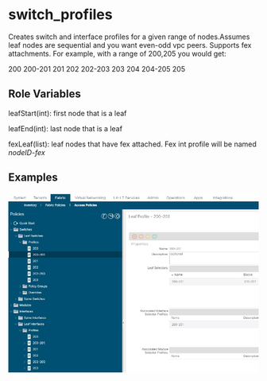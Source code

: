 switch_profiles
=========

Creates switch and interface profiles for a given range of nodes.Assumes leaf nodes are sequential and you want even-odd vpc peers.  Supports fex attachments.  For example, with a range of 200,205 you would get:

200
200-201
201
202
202-203
203
204
204-205
205


Role Variables
--------------

leafStart(int): first node that is a leaf

leafEnd(int): last node that is a leaf

fexLeaf(list): leaf nodes that have fex attached.  Fex int profile will be named *nodeID-fex*

## Examples

![switch profiles](/images/switch_profiles.JPG)
